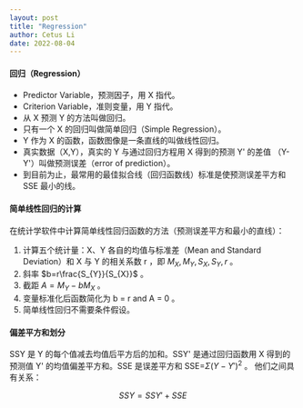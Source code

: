 ```yaml
---
layout: post
title: "Regression"
author: Cetus Li
date: 2022-08-04
---
```

#### **回归（Regression）**
- Predictor Variable，预测因子，用 X 指代。
- Criterion Variable，准则变量，用 Y 指代。
- 从 X 预测 Y 的方法叫做回归。
- 只有一个 X 的回归叫做简单回归（Simple Regression）。
- Y 作为 X 的函数，函数图像是一条直线的叫做线性回归。
- 真实数据（X,Y），真实的 Y 与通过回归方程用 X 得到的预测 Y' 的差值 （Y-Y'）叫做预测误差（error of prediction）。
- 到目前为止，最常用的最佳拟合线（回归函数线）标准是使预测误差平方和 SSE 最小的线。

#### **简单线性回归的计算**
在统计学软件中计算简单线性回归函数的方法（预测误差平方和最小的直线）：
1. 计算五个统计量：X、Y 各自的均值与标准差（Mean and Standard Deviation）和 X 与 Y 的相关系数 r ，即 $M_{X} ,M_{Y} ,S_{X} ,S_{Y} ,r$ 。
2. 斜率 $b=r\frac{S_{Y}}{S_{X}}$ 。
3. 截距 $A=M_{Y}-bM_{X}$ 。
4. 变量标准化后函数简化为 b = r and A = 0 。
5. 简单线性回归不需要条件假设。

#### **偏差平方和划分**
SSY 是 Y 的每个值减去均值后平方后的加和。SSY' 是通过回归函数用 X 得到的预测值 Y' 的均值偏差平方和。SSE 是误差平方和 SSE=$\Sigma(Y-Y')^{2}$ 。 他们之间具有关系：

$$SSY=SSY'+SSE$$

